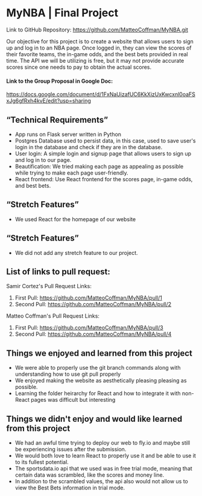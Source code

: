 # MyNBA | Final Project
Link to GitHub Repository: https://github.com/MatteoCoffman/MyNBA.git

Our objective for this project is to create a website that allows users to sign up and log in to an NBA page. 
Once logged in, they can view the scores of their favorite teams, the in-game odds, and the best bets provided in real time.
The API we will be utilizing is free, but it may not provide accurate scores since one needs to pay to obtain the actual scores.

#### Link to the Group Proposal in Google Doc:
https://docs.google.com/document/d/1FxNaUizafUC6KkXizUxKwcxnl0oaFSxJg6gfRxh4kvE/edit?usp=sharing


## “Technical Requirements”
* App runs on Flask server written in Python
* Postgres Database used to persist data, in this case, used to save user's login in the database and check if they are in the database.
* User login: A simple login and signup page that allows users to sign up and log in to our page.
* Beautification: We tried making each page as appealing as possible while trying to make each page user-friendly.
* React frontend: Use React frontend for the scores page, in-game odds, and best bets.

## “Stretch Features”
* We used React for the homepage of our website

## “Stretch Features”
* We did not add any stretch feature to our project.

## List of links to pull request:
Samir Cortez's Pull Request Links:

1. First Pull: https://github.com/MatteoCoffman/MyNBA/pull/1
2. Second Pull: https://github.com/MatteoCoffman/MyNBA/pull/2

Matteo Coffman's Pull Request Links:
1. First Pull: https://github.com/MatteoCoffman/MyNBA/pull/3
2. Second Pull: https://github.com/MatteoCoffman/MyNBA/pull/4

## Things we enjoyed and learned from this project
* We were able to properly use the git branch commands along with understanding how to use git pull properly
* We enjoyed making the website as aesthetically pleasing pleasing as possible.
* Learning the folder heirarchy for React and how to integrate it with non-React pages was difficult but interesting

## Things we didn't enjoy and would like learned from this project
* We had an awful time trying to deploy our web to fly.io and maybe still be experiencing issues after the submission.
* We would both love to learn React to properly use it and be able to use it to its fullest potential.
* The sportsdata.io api that we used was in free trial mode, meaning that certain data was scrambled, like the scores and money line.
* In addition to the scrambled values, the api also would not allow us to view the Best Bets information in trial mode.

